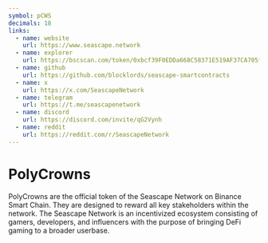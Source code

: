 ```yaml
---
symbol: pCWS
decimals: 18
links:
  - name: website
    url: https://www.seascape.network
  - name: explorer
    url: https://bscscan.com/token/0xbcf39F0EDDa668C58371E519AF37CA705f2bFcbd
  - name: github
    url: https://github.com/blocklords/seascape-smartcontracts
  - name: x
    url: https://x.com/SeascapeNetwork
  - name: telegram
    url: https://t.me/seascapenetwork
  - name: discord
    url: https://discord.com/invite/qG2Vynh
  - name: reddit
    url: https://reddit.com/r/SeascapeNetwork
---
```


# PolyCrowns

PolyCrowns are the official token of the Seascape Network on Binance Smart Chain. They are designed to reward all key stakeholders within the network. The Seascape Network is an incentivized ecosystem consisting of gamers, developers, and influencers with the purpose of bringing DeFi gaming to a broader userbase.
